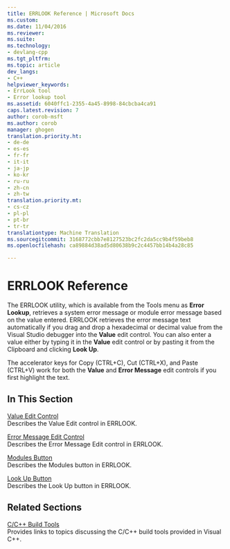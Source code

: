 ```yaml
---
title: ERRLOOK Reference | Microsoft Docs
ms.custom: 
ms.date: 11/04/2016
ms.reviewer: 
ms.suite: 
ms.technology:
- devlang-cpp
ms.tgt_pltfrm: 
ms.topic: article
dev_langs:
- C++
helpviewer_keywords:
- ErrLook tool
- Error lookup tool
ms.assetid: 6040ffc1-2355-4a45-8998-84cbcba4ca91
caps.latest.revision: 7
author: corob-msft
ms.author: corob
manager: ghogen
translation.priority.ht:
- de-de
- es-es
- fr-fr
- it-it
- ja-jp
- ko-kr
- ru-ru
- zh-cn
- zh-tw
translation.priority.mt:
- cs-cz
- pl-pl
- pt-br
- tr-tr
translationtype: Machine Translation
ms.sourcegitcommit: 3168772cbb7e8127523bc2fc2da5cc9b4f59beb8
ms.openlocfilehash: ca89884d38ad5d80638b9c2c4457bb14b4a28c85

---
```

# ERRLOOK Reference
The ERRLOOK utility, which is available from the Tools menu as **Error Lookup**, retrieves a system error message or module error message based on the value entered. ERRLOOK retrieves the error message text automatically if you drag and drop a hexadecimal or decimal value from the Visual Studio debugger into the **Value** edit control. You can also enter a value either by typing it in the **Value** edit control or by pasting it from the Clipboard and clicking **Look Up**.  
  
 The accelerator keys for Copy (CTRL+C), Cut (CTRL+X), and Paste (CTRL+V) work for both the **Value** and **Error Message** edit controls if you first highlight the text.  
  
## In This Section  
 [Value Edit Control](../../build/reference/value-edit-control.md)  
 Describes the Value Edit control in ERRLOOK.  
  
 [Error Message Edit Control](../../build/reference/error-message-edit-control.md)  
 Describes the Error Message Edit control in ERRLOOK.  
  
 [Modules Button](../../build/reference/modules-button.md)  
 Describes the Modules button in ERRLOOK.  
  
 [Look Up Button](../../build/reference/look-up-button.md)  
 Describes the Look Up button in ERRLOOK.  
  
## Related Sections  
 [C/C++ Build Tools](../../build/reference/c-cpp-build-tools.md)  
 Provides links to topics discussing the C/C++ build tools provided in Visual C++.


<!--HONumber=Jan17_HO2-->


